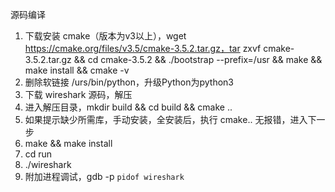 源码编译

1. 下载安装 cmake（版本为v3以上），wget https://cmake.org/files/v3.5/cmake-3.5.2.tar.gz，tar zxvf cmake-3.5.2.tar.gz && cd cmake-3.5.2 && ./bootstrap --prefix=/usr && make && make install && cmake -v
2. 删除软链接 /urs/bin/python，升级Python为python3
3. 下载 wireshark 源码，解压
4. 进入解压目录，mkdir build && cd build && cmake ..
5. 如果提示缺少所需库，手动安装，全安装后，执行 cmake..  无报错，进入下一步
6. make && make install
7. cd run
8. ./wireshark 
9. 附加进程调试，gdb -p  `pidof wireshark  `